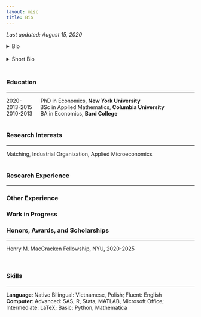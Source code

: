 ```yaml
---
layout: misc
title: Bio
---
```


*Last updated: August 15, 2020*

<details>
    <summary> Bio </summary>

    <br>

    Dam Linh Nguyen is a PhD student at the Department of Economics at New York University. Linh’s research interests include matching, industrial organization, and applied microeconomics. Previously, he was a Senior Analyst in the Antitrust Group at NERA Economic Consulting. He conducted research evaluating the competitive effects of mergers and acquisitions in a wide array of industries, including consumer packaged goods, data storage technology, and agrochemicals. Linh earned a BSc in Applied Mathematics, magna cum laude, from Columbia University and a BA in Economics as a Levy Institute Scholar from Bard College.
</details>

<div style="line-height:125%;"> <br> </div>

<details>
    <summary> Short Bio </summary>

    <br>

    Dam Linh Nguyen is a PhD student in Economics at New York University. Linh's research interests include matching, industrial organization, and applied microeconomics. Previously, he was a Senior Analyst in the Antitrust Group at NERA. Linh earned a BSc in Applied Mathematics from Columbia University and a BA in Economics from Bard College.
</details>

<div style="line-height:150%;"> <br> </div>

### Education
---
2020-      &emsp; &emsp; &ensp; PhD in Economics, **New York University**  
2013-2015         &emsp; BSc in Applied Mathematics, **Columbia University**  
2010-2013         &emsp; BA in Economics, **Bard College**    

<div style="line-height:15%;"> <br> </div>

### Research Interests
---
Matching, Industrial Organization, Applied Microeconomics

<div style="line-height:15%;"> <br> </div>

### Research Experience
---


### Other Experience


### Work in Progress


### Honors, Awards, and Scholarships
---
Henry M. MacCracken Fellowship, NYU, 2020-2025

<br>

### Skills
---
**Language**: Native Bilingual: Vietnamese, Polish; Fluent: English  
**Computer**: Advanced: SAS, R, Stata, MATLAB, Microsoft Office; Intermediate: LaTeX; Basic: Python, Mathematica
